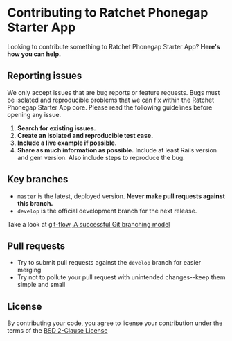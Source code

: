 # Contributing to Ratchet Phonegap Starter App

Looking to contribute something to Ratchet Phonegap Starter App? **Here's how you can help.**



## Reporting issues

We only accept issues that are bug reports or feature requests. Bugs must be isolated and reproducible problems that we can fix within the Ratchet Phonegap Starter App core. Please read the following guidelines before opening any issue.

1. **Search for existing issues.**
2. **Create an isolated and reproducible test case.**
3. **Include a live example if possible.**
4. **Share as much information as possible.** Include at least Rails version and gem version. Also include steps to reproduce the bug.



## Key branches

- `master` is the latest, deployed version. **Never make pull requests against this branch.**
- `develop` is the official development branch for the next release.

Take a look at [git-flow, A successful Git branching model](http://nvie.com/posts/a-successful-git-branching-model/)



## Pull requests

- Try to submit pull requests against the `develop` branch for easier merging
- Try not to pollute your pull request with unintended changes--keep them simple and small



## License

By contributing your code, you agree to license your contribution under the terms of the [BSD 2-Clause License](LICENSE)
